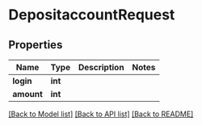 # DepositaccountRequest

## Properties
Name | Type | Description | Notes
------------ | ------------- | ------------- | -------------
**login** | **int** |  | 
**amount** | **int** |  | 

[[Back to Model list]](../README.md#documentation-for-models) [[Back to API list]](../README.md#documentation-for-api-endpoints) [[Back to README]](../README.md)


